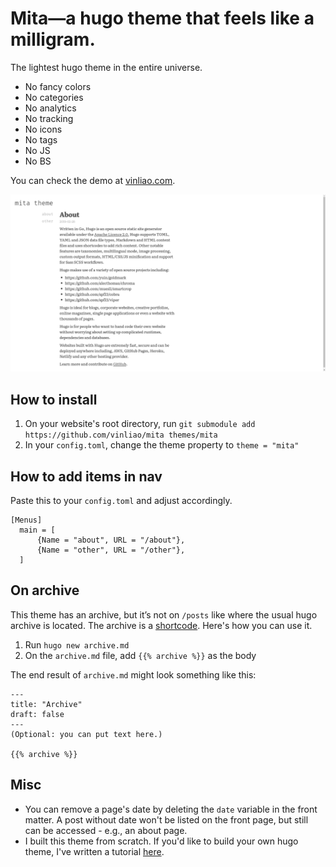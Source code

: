 # Mita—a hugo theme that feels like a milligram.
The lightest hugo theme in the entire universe.
- No fancy colors
- No categories
- No analytics
- No tracking
- No icons
- No tags
- No JS
- No BS

You can check the demo at [vinliao.com](https://vinliao.com).

![mita second image](https://raw.githubusercontent.com/vinliao/mita/master/images/mita-2.png)

## How to install
1. On your website's root directory, run `git submodule add https://github.com/vinliao/mita themes/mita`
2. In your `config.toml`, change the theme property to `theme = "mita"`

## How to add items in nav
Paste this to your `config.toml` and adjust accordingly.

```
[Menus]
  main = [
      {Name = "about", URL = "/about"},
      {Name = "other", URL = "/other"},
  ]
```

## On archive
This theme has an archive, but it’s not on `/posts` like where the usual hugo archive is located. The archive is a [shortcode](https://gohugo.io/content-management/shortcodes/). Here's how you can use it.

1. Run `hugo new archive.md`
2. On the `archive.md` file, add `{{% archive %}}` as the body

The end result of `archive.md` might look something like this:

```
---
title: "Archive"
draft: false
---
(Optional: you can put text here.)

{{% archive %}}
```

## Misc
- You can remove a page's date by deleting the `date` variable in the front matter. A post without date won't be listed on the front page, but still can be accessed - e.g., an about page.
- I built this theme from scratch. If you'd like to build your own hugo theme, I've written a tutorial [here](https://dev.to/vinliao/create-your-own-hugo-theme-from-scratch-5df9).
